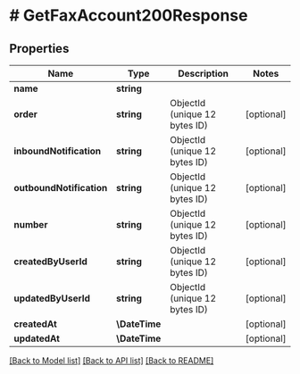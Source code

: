 # # GetFaxAccount200Response

## Properties

Name | Type | Description | Notes
------------ | ------------- | ------------- | -------------
**name** | **string** |  |
**order** | **string** | ObjectId (unique 12 bytes ID) | [optional]
**inboundNotification** | **string** | ObjectId (unique 12 bytes ID) | [optional]
**outboundNotification** | **string** | ObjectId (unique 12 bytes ID) | [optional]
**number** | **string** | ObjectId (unique 12 bytes ID) | [optional]
**createdByUserId** | **string** | ObjectId (unique 12 bytes ID) | [optional]
**updatedByUserId** | **string** | ObjectId (unique 12 bytes ID) | [optional]
**createdAt** | **\DateTime** |  | [optional]
**updatedAt** | **\DateTime** |  | [optional]

[[Back to Model list]](../../README.md#models) [[Back to API list]](../../README.md#endpoints) [[Back to README]](../../README.md)
